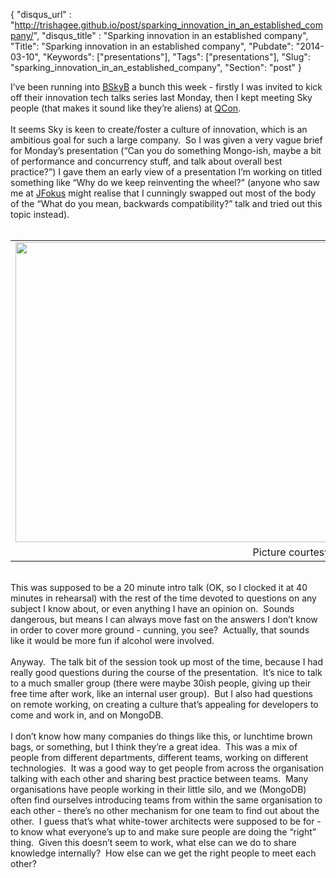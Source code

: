 {
 "disqus_url" : "http://trishagee.github.io/post/sparking_innovation_in_an_established_company/",
 "disqus_title" : "Sparking innovation in an established company",
 "Title": "Sparking innovation in an established company",
 "Pubdate": "2014-03-10",
 "Keywords": ["presentations"],
 "Tags": ["presentations"],
 "Slug": "sparking_innovation_in_an_established_company",
 "Section": "post"
}
<div class="p1">I’ve been running into <a href="https://corporate.sky.com/">BSkyB</a> a bunch this week - firstly I was invited to kick off their innovation tech talks series last Monday, then I kept meeting Sky people (that makes it sound like they’re aliens) at <a href="http://qconlondon.com/">QCon</a>.</div><div class="p2"><br /></div><div class="p1">It seems Sky is keen to create/foster a culture of innovation, which is an ambitious goal for such a large company.&nbsp; So I was given a very vague brief for Monday’s presentation (“Can you do something Mongo-ish, maybe a bit of performance and concurrency stuff, and talk about overall best practice?”) I gave them an early view of a presentation I’m working on titled something like “Why do we keep reinventing the wheel?” (anyone who saw me at <a href="http://www.jfokus.se/">JFokus</a> might realise that I cunningly swapped out most of the body of the “What do you mean, backwards compatibility?” talk and tried out this topic instead).</div><div class="p2"><br /></div><div class="p1"><table align="center" cellpadding="0" cellspacing="0" class="tr-caption-container" style="margin-left: auto; margin-right: auto; text-align: center;"><tbody><tr><td style="text-align: center;"><a href="http://3.bp.blogspot.com/-4a4pY12N7xM/Ux2KVRwNLpI/AAAAAAAANRw/gVsUg08fwyU/s1600/TrishaSky.jpg" imageanchor="1" style="margin-left: auto; margin-right: auto;"><img border="0" src="http://3.bp.blogspot.com/-4a4pY12N7xM/Ux2KVRwNLpI/AAAAAAAANRw/gVsUg08fwyU/s1600/TrishaSky.jpg" height="480" width="640" /></a></td></tr><tr><td class="tr-caption" style="text-align: right;">Picture courtesy of&nbsp;<a class="g-profile" href="https://plus.google.com/111755189375322301397" target="_blank">+Russell Miles</a>&nbsp;</td></tr></tbody></table><br />This was supposed to be a 20 minute intro talk (OK, so I clocked it at 40 minutes in rehearsal) with the rest of the time devoted to questions on any subject I know about, or even anything I have an opinion on.&nbsp; Sounds dangerous, but means I can always move fast on the answers I don’t know in order to cover more ground - cunning, you see?&nbsp; Actually, that sounds like it would be more fun if alcohol were involved.</div><div class="p2"><br /></div><div class="p1">Anyway.&nbsp; The talk bit of the session took up most of the time, because I had really good questions during the course of the presentation.&nbsp; It’s nice to talk to a much smaller group (there were maybe 30ish people, giving up their free time after work, like an internal user group).&nbsp; But I also had questions on remote working, on creating a culture that’s appealing for developers to come and work in, and on MongoDB.</div><br /><div class="p1">I don’t know how many companies do things like this, or lunchtime brown bags, or something, but I think they’re a great idea.&nbsp; This was a mix of people from different departments, different teams, working on different technologies.&nbsp; It was a good way to get people from across the organisation talking with each other and sharing best practice between teams.&nbsp; Many organisations have people working in their little silo, and we (MongoDB) often find ourselves introducing teams from within the same organisation to each other - there’s no other mechanism for one team to find out about the other.&nbsp; I guess that’s what white-tower architects were supposed to be for - to know what everyone’s up to and make sure people are doing the “right” thing.&nbsp; Given this doesn’t seem to work, what else can we do to share knowledge internally?&nbsp; How else can we get the right people to meet each other?</div>
